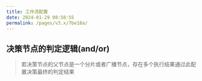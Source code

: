 ```yaml
---
title: 工作流配置
date: 2024-01-29 08:58:55
permalink: /pages/v3.x/7be18a/
---
```


## 决策节点的判定逻辑(and/or)
> 若决策节点的父节点是一个分片或者广播节点，存在多个执行结果通过此配置决策最终的判定结果
